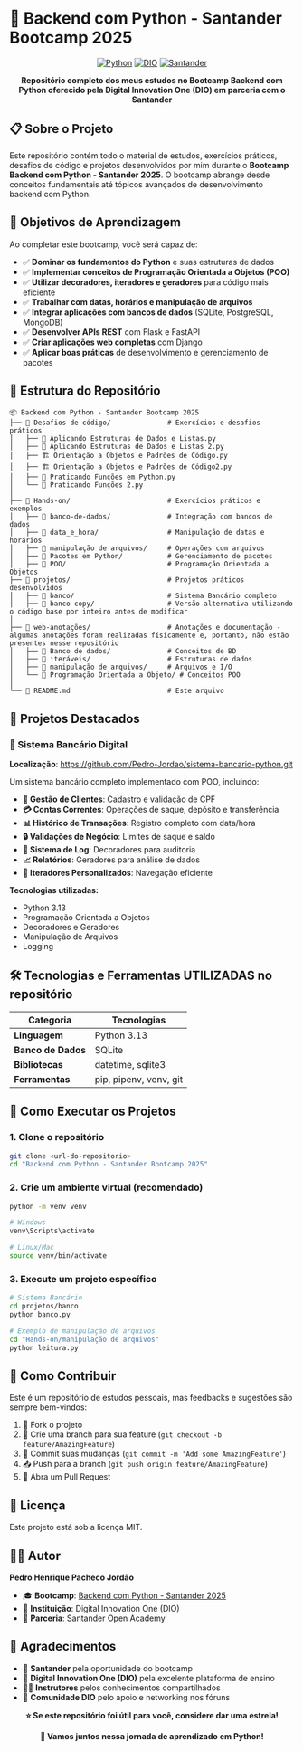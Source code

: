 # 🐍 Backend com Python - Santander Bootcamp 2025

<div align="center">
  
[![Python](https://img.shields.io/badge/Python-3.8+-3776AB?style=for-the-badge&logo=python&logoColor=white)](https://python.org)
[![DIO](https://img.shields.io/badge/DIO-Bootcamp-FF6B35?style=for-the-badge)](https://web.dio.me/home)
[![Santander](https://img.shields.io/badge/Santander-Open%20Academy-EC0000?style=for-the-badge)](https://www.santander.com.br/)

**Repositório completo dos meus estudos no Bootcamp Backend com Python oferecido pela Digital Innovation One (DIO) em parceria com o Santander**

</div>

## 📋 Sobre o Projeto

Este repositório contém todo o material de estudos, exercícios práticos, desafios de código e projetos desenvolvidos por mim durante o **Bootcamp Backend com Python - Santander 2025**. O bootcamp abrange desde conceitos fundamentais até tópicos avançados de desenvolvimento backend com Python.

## 🎯 Objetivos de Aprendizagem

Ao completar este bootcamp, você será capaz de:

- ✅ **Dominar os fundamentos do Python** e suas estruturas de dados
- ✅ **Implementar conceitos de Programação Orientada a Objetos (POO)**
- ✅ **Utilizar decoradores, iteradores e geradores** para código mais eficiente
- ✅ **Trabalhar com datas, horários e manipulação de arquivos**
- ✅ **Integrar aplicações com bancos de dados** (SQLite, PostgreSQL, MongoDB)
- ✅ **Desenvolver APIs REST** com Flask e FastAPI
- ✅ **Criar aplicações web completas** com Django
- ✅ **Aplicar boas práticas** de desenvolvimento e gerenciamento de pacotes

## 📁 Estrutura do Repositório

```
📦 Backend com Python - Santander Bootcamp 2025
├── 📂 Desafios de código/              # Exercícios e desafios práticos
│   ├── 🐍 Aplicando Estruturas de Dados e Listas.py
│   ├── 🐍 Aplicando Estruturas de Dados e Listas 2.py
│   ├── 🏗️ Orientação a Objetos e Padrões de Código.py
│   ├── 🏗️ Orientação a Objetos e Padrões de Código2.py
│   ├── 🔧 Praticando Funções em Python.py
│   └── 🔧 Praticando Funções 2.py
│
├── 📂 Hands-on/                        # Exercícios práticos e exemplos
│   ├── 📂 banco-de-dados/              # Integração com bancos de dados
│   ├── 📂 data_e_hora/                 # Manipulação de datas e horários
│   ├── 📂 manipulação de arquivos/     # Operações com arquivos
│   ├── 📂 Pacotes em Python/           # Gerenciamento de pacotes
│   ├── 📂 POO/                         # Programação Orientada a Objetos
├── 📂 projetos/                        # Projetos práticos desenvolvidos
│   ├── 📂 banco/                       # Sistema Bancário completo
│   ├── 📂 banco copy/                  # Versão alternativa utilizando o código base por inteiro antes de modificar
│
├── 📂 web-anotações/                   # Anotações e documentação - algumas anotações foram realizadas físicamente e, portanto, não estão presentes nesse repositório
│   ├── 📂 Banco de dados/              # Conceitos de BD
│   ├── 📂 iteráveis/                   # Estruturas de dados
│   ├── 📂 manipulação de arquivos/     # Arquivos e I/O
│   └── 📂 Programação Orientada a Objeto/ # Conceitos POO
│
└── 📄 README.md                        # Este arquivo
```

## 🚀 Projetos Destacados

### 🏦 Sistema Bancário Digital

**Localização**: https://github.com/Pedro-Jordao/sistema-bancario-python.git

Um sistema bancário completo implementado com POO, incluindo:

- **👥 Gestão de Clientes**: Cadastro e validação de CPF
- **💳 Contas Correntes**: Operações de saque, depósito e transferência
- **📊 Histórico de Transações**: Registro completo com data/hora
- **🔒 Validações de Negócio**: Limites de saque e saldo
- **📝 Sistema de Log**: Decoradores para auditoria
- **📈 Relatórios**: Geradores para análise de dados
- **🔄 Iteradores Personalizados**: Navegação eficiente

**Tecnologias utilizadas:**
- Python 3.13
- Programação Orientada a Objetos
- Decoradores e Geradores
- Manipulação de Arquivos
- Logging


## 🛠️ Tecnologias e Ferramentas UTILIZADAS no repositório

<div align="center">

| Categoria | Tecnologias |
|-----------|-------------|
| **Linguagem** | Python 3.13 |
| **Banco de Dados** | SQLite |
| **Bibliotecas** | datetime, sqlite3 |
| **Ferramentas** | pip, pipenv, venv, git |

</div>

## 🚀 Como Executar os Projetos

### 1. Clone o repositório
```bash
git clone <url-do-repositorio>
cd "Backend com Python - Santander Bootcamp 2025"
```

### 2. Crie um ambiente virtual (recomendado)
```bash
python -m venv venv

# Windows
venv\Scripts\activate

# Linux/Mac
source venv/bin/activate
```

### 3. Execute um projeto específico
```bash
# Sistema Bancário
cd projetos/banco
python banco.py

# Exemplo de manipulação de arquivos
cd "Hands-on/manipulação de arquivos"
python leitura.py
```

## 🤝 Como Contribuir

Este é um repositório de estudos pessoais, mas feedbacks e sugestões são sempre bem-vindos:

1. 🍴 Fork o projeto
2. 🌟 Crie uma branch para sua feature (`git checkout -b feature/AmazingFeature`)
3. 💾 Commit suas mudanças (`git commit -m 'Add some AmazingFeature'`)
4. 📤 Push para a branch (`git push origin feature/AmazingFeature`)
5. 🔄 Abra um Pull Request

## 📄 Licença

Este projeto está sob a licença MIT.
## 👨‍💻 Autor

**Pedro Henrique Pacheco Jordão**

- 🎓 **Bootcamp**: [Backend com Python - Santander 2025](https://web.dio.me/)
- 🏢 **Instituição**: Digital Innovation One (DIO)
- 🤝 **Parceria**: Santander Open Academy

## 🙏 Agradecimentos

- 💼 **Santander** pela oportunidade do bootcamp
- 🎯 **Digital Innovation One (DIO)** pela excelente plataforma de ensino
- 👨‍🏫 **Instrutores** pelos conhecimentos compartilhados
- 👥 **Comunidade DIO** pelo apoio e networking nos fóruns

<div align="center">

**⭐ Se este repositório foi útil para você, considere dar uma estrela!**

**🚀 Vamos juntos nessa jornada de aprendizado em Python!**

</div>
